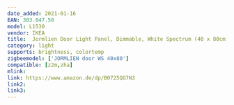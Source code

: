 ```yaml
---
date_added: 2021-01-16
EAN: 303.047.50
model: L1530 
vendor: IKEA
title:  Jormlien Door Light Panel, Dimmable, White Spectrum (40 x 80cm)
category: light
supports: brightness, colortemp
zigbeemodel: ['JORMLIEN door WS 40x80']
compatible: [z2m,zha]
mlink: 
link: https://www.amazon.de/dp/B0725QG7N3
link2: 
link3: 
---
```


